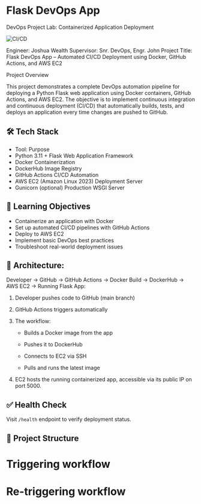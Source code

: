 # Flask DevOps App

DevOps Project Lab: Containerized Application Deployment

![CI/CD](https://github.com/jjwealth/flask-devops-app/actions/workflows/deploy.yml/badge.svg)


Engineer: Joshua Wealth
Supervisor: Snr. DevOps, Engr. John
Project Title: Flask DevOps App – Automated CI/CD Deployment using Docker, GitHub Actions, and AWS EC2

Project Overview

This project demonstrates a complete DevOps automation pipeline for deploying a Python Flask web application using Docker containers, GitHub Actions, and AWS EC2.
The objective is to implement continuous integration and continuous deployment (CI/CD) that automatically builds, tests, and deploys an application every time changes are pushed to GitHub.



## 🛠️ Tech Stack
- Tool: Purpose
- Python 3.11 + Flask	Web Application Framework
- Docker Containerization
- DockerHub	Image Registry
- GitHub Actions	CI/CD Automation
- AWS EC2 (Amazon Linux 2023)	Deployment Server
- Gunicorn (optional)	Production WSGI Server


## 🎯 Learning Objectives
- Containerize an application with Docker
- Set up automated CI/CD pipelines with GitHub Actions
- Deploy to AWS EC2
- Implement basic DevOps best practices
- Troubleshoot real-world deployment issues

## 🧱 Architecture:

Developer → GitHub → GitHub Actions → Docker Build → DockerHub → AWS EC2 → Running Flask App:

1. Developer pushes code to GitHub (main branch)

2. GitHub Actions triggers automatically

3. The workflow:

    - Builds a Docker image from the app

    - Pushes it to DockerHub

    - Connects to EC2 via SSH

    - Pulls and runs the latest image

4. EC2 hosts the running containerized app, accessible via its public IP on port 5000.



## ✅ Health Check
Visit `/health` endpoint to verify deployment status.

## 📁 Project Structure
# Triggering workflow
# Re-triggering workflow

<!-- Triggered Docker build via GitHub Actions -->  

<!-- Trigger EC2 deployment test -->